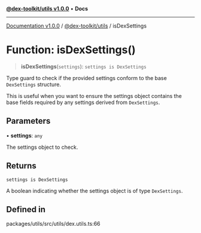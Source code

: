 [**@dex-toolkit/utils v1.0.0**](../README.md) • **Docs**

***

[Documentation v1.0.0](../../../packages.md) / [@dex-toolkit/utils](../README.md) / isDexSettings

# Function: isDexSettings()

> **isDexSettings**(`settings`): `settings is DexSettings`

Type guard to check if the provided settings conform to the base `DexSettings` structure.

This is useful when you want to ensure the settings object contains the base fields
required by any settings derived from `DexSettings`.

## Parameters

• **settings**: `any`

The settings object to check.

## Returns

`settings is DexSettings`

A boolean indicating whether the settings object is of type `DexSettings`.

## Defined in

packages/utils/src/utils/dex.utils.ts:66
